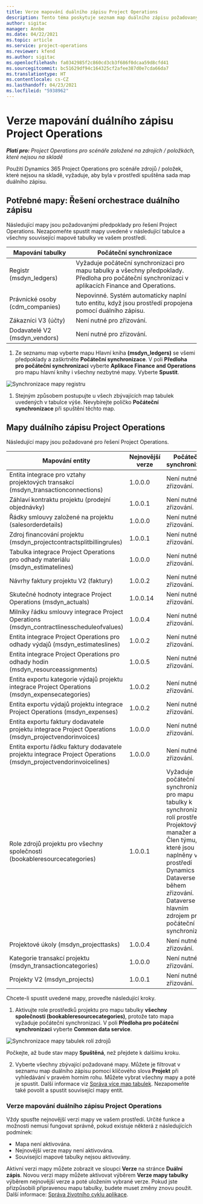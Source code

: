 ```yaml
---
title: Verze mapování duálního zápisu Project Operations
description: Tento téma poskytuje seznam map duálního zápisu požadovaných pro Dynamics 365 Project Operations.
author: sigitac
manager: Annbe
ms.date: 04/22/2021
ms.topic: article
ms.service: project-operations
ms.reviewer: kfend
ms.author: sigitac
ms.openlocfilehash: fa0342985f2c860cd3cb3f686f0dcaa59d8cfd41
ms.sourcegitcommit: bc51629df94c164325cf2afee387d0e7cda66da7
ms.translationtype: HT
ms.contentlocale: cs-CZ
ms.lasthandoff: 04/23/2021
ms.locfileid: "5938962"
---
```

# <a name="project-operations-dual-write-map-versions"></a>Verze mapování duálního zápisu Project Operations

_**Platí pro:** Project Operations pro scénáře založené na zdrojích / položkách, které nejsou na skladě_

Použití Dynamics 365 Project Operations pro scénáře zdrojů / položek, které nejsou na skladě, vyžaduje, aby byla v prostředí spuštěna sada map duálního zápisu. 

## <a name="prerequisite-maps-dual-write-orchestration-solution"></a>Potřebné mapy: Řešení orchestrace duálního zápisu

Následující mapy jsou požadovanými předpoklady pro řešení Project Operations. Nezapomeňte spustit mapy uvedené v následující tabulce a všechny související mapové tabulky ve vašem prostředí.

| Mapování tabulky | Počáteční synchronizace |
| --- | --- |
| Registr (msdyn_ledgers) | Vyžaduje počáteční synchronizaci pro mapu tabulky a všechny předpoklady. Předloha pro počáteční synchronizaci v aplikacích Finance and Operations. |
| Právnické osoby (cdm_companies) | Nepovinné. Systém automaticky naplní tuto entitu, když jsou prostředí propojena pomocí duálního zápisu. |
| Zákazníci V3 (účty) | Není nutné pro zřizování. |
| Dodavatelé V2 (msdyn_vendors) | Není nutné pro zřizování. |

1. Ze seznamu map vyberte mapu Hlavní kniha **(msdyn\_ledgers)** se všemi předpoklady a zaškrtněte **Počáteční synchronizace**. V poli **Předloha pro počáteční synchronizaci** vyberte **Aplikace Finance and Operations** pro mapu hlavní knihy i všechny nezbytné mapy. Vyberte **Spustit**.

![Synchronizace mapy registru](media/DW6.png)

1. Stejným způsobem postupujte u všech zbývajících map tabulek uvedených v tabulce výše. Nevybírejte políčko **Počáteční synchronizace** při spuštění těchto map.

## <a name="project-operations-dual-write-maps"></a>Mapy duálního zápisu Project Operations

Následující mapy jsou požadované pro řešení Project Operations.

| **Mapování entity** | **Nejnovější verze** | **Počáteční synchronizace** |
| --- | --- | --- |
| Entita integrace pro vztahy projektových transakcí (msdyn\_transactionconnections) | 1.0.0.0 | Není nutné pro zřizování. |
| Záhlaví kontraktu projektu (prodejní objednávky) | 1.0.0.1 | Není nutné pro zřizování. |
| Řádky smlouvy založené na projektu (salesorderdetails) | 1.0.0.0 | Není nutné pro zřizování. |
| Zdroj financování projektu (msdyn_projectcontractsplitbillingrules) | 1.0.0.1 | Není nutné pro zřizování. |
| Tabulka integrace Project Operations pro odhady materiálu (msdyn\_estimatelines) | 1.0.0.0 | Není nutné pro zřizování. |
| Návrhy faktury projektu V2 (faktury) | 1.0.0.2 | Není nutné pro zřizování. |
| Skutečné hodnoty integrace Project Operations (msdyn_actuals) | 1.0.0.14 | Není nutné pro zřizování. |
| Milníky řádku smlouvy integrace Project Operations (msdyn_contractlinesscheduleofvalues) | 1.0.0.4 | Není nutné pro zřizování. |
| Entita integrace Project Operations pro odhady výdajů (msdyn_estimateslines) | 1.0.0.2 | Není nutné pro zřizování. |
| Entita integrace Project Operations pro odhady hodin (msdyn_resourceassignments) | 1.0.0.5 | Není nutné pro zřizování. |
| Entita exportu kategorie výdajů projektu integrace Project Operations (msdyn_expensecategories) | 1.0.0.2 | Není nutné pro zřizování. |
| Entita exportu výdajů projektu integrace Project Operations (msdyn_expenses) | 1.0.0.2 | Není nutné pro zřizování. |
| Entita exportu faktury dodavatele projektu integrace Project Operations (msdyn_projectvendorinvoices) | 1.0.0.0 | Není nutné pro zřizování. |
| Entita exportu řádku faktury dodavatele projektu integrace Project Operations (msdyn_projectvendorinvoicelines) | 1.0.0.0 | Není nutné pro zřizování. |
| Role zdrojů projektu pro všechny společnosti (bookableresourcecategories) | 1.0.0.1 | Vyžaduje počáteční synchronizaci pro mapu tabulky k synchronizaci rolí prostředků Projektový manažer a Člen týmu, které jsou naplněny v prostředí Dynamics 365 Dataverse během zřizování. Dataverse je hlavním zdrojem pro počáteční synchronizaci. |
| Projektové úkoly (msdyn_projecttasks) | 1.0.0.4 | Není nutné pro zřizování. |
| Kategorie transakcí projektu (msdyn_transactioncategories) | 1.0.0.0 | Není nutné pro zřizování. |
| Projekty V2 (msdyn_projects) | 1.0.0.1 | Není nutné pro zřizování. |

Chcete-li spustit uvedené mapy, proveďte následující kroky.

1. Aktivujte role prostředků projektu pro mapu tabulky **všechny společnosti (bookableresourcecategories)**, protože tato mapa vyžaduje počáteční synchronizaci. V poli **Předloha pro počáteční synchronizaci** vyberte **Common data service**. 

 ![Synchronizace mapy tabulek rolí zdrojů](media/6ResourceInitialSync.jpg)

 Počkejte, až bude stav mapy **Spuštěná**, než přejdete k dalšímu kroku.

2. Vyberte všechny zbývající požadované mapy. Můžete je filtrovat v seznamu map duálního zápisu pomocí klíčového slova **Projekt** při vyhledávání v pravém horním rohu. Můžete vybrat všechny mapy a poté je spustit. Další informace viz [Správa více map tabulek](/dynamics365/fin-ops-core/dev-itpro/data-entities/dual-write/multiple-entity-maps). Nezapomeňte také povolit a spustit související mapy entit.

### <a name="project-operations-dual-write-map-versions"></a>Verze mapování duálního zápisu Project Operations

Vždy spusťte nejnovější verzi mapy ve vašem prostředí. Určité funkce a možnosti nemusí fungovat správně, pokud existuje některá z následujících podmínek:

- Mapa není aktivována.
- Nejnovější verze mapy není aktivována. 
- Související mapové tabulky nejsou aktivovány.

Aktivní verzi mapy můžete zobrazit ve sloupci **Verze** na stránce **Duální zápis**. Novou verzi mapy můžete aktivovat výběrem **Verze mapy tabulky** výběrem nejnovější verze a poté uložením vybrané verze. Pokud jste přizpůsobili připravenou mapu tabulky, budete muset změny znovu použít. Další informace: [Správa životního cyklu aplikace](/dynamics365/fin-ops-core/dev-itpro/data-entities/dual-write/app-lifecycle-management).
